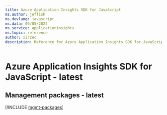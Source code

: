```yaml
---
title: Azure Application Insights SDK for JavaScript
ms.author: jeffish
ms.devlang: javascript
ms.data: 09/05/2022
ms.service: applicationinsights
ms.topic: reference
author: xirzec
description: Reference for Azure Application Insights SDK for JavaScript
---
```

# Azure Application Insights SDK for JavaScript - latest

## Management packages - latest
[!INCLUDE [mgmt-packages](application-insights-mgmt-index.md)]
